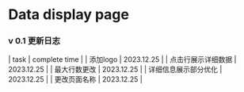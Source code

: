 # Data display page

### v 0.1 更新日志

| task | complete time |
| 添加logo | 2023.12.25 |
| 点击行展示详细数据 | 2023.12.25 |
| 最大行数更改 | 2023.12.25 |
| 详细信息展示部分优化 | 2023.12.25 |
| 更改页面名称 | 2023.12.25 |